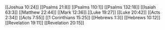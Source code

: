 [[Joshua 10:24]]
[[Psalms 21:8]]
[[Psalms 110:1]]
[[Psalms 132:18]]
[[Isaiah 63:3]]
[[Matthew 22:44]]
[[Mark 12:36]]
[[Luke 19:27]]
[[Luke 20:42]]
[[Acts 2:34]]
[[Acts 7:55]]
[[1 Corinthians 15:25]]
[[Hebrews 1:3]]
[[Hebrews 10:12]]
[[Revelation 19:11]]
[[Revelation 20:15]]
